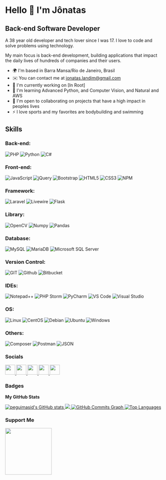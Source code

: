 Hello 👋 I'm Jônatas
==========================

Back-end Software Developer
-----------------------------

A 38 year old developer and tech lover since I was 17. I love to code and solve problems using technology.

My main focus is back-end development, building applications that impact the daily lives of hundreds of companies and their users.

* 🌍  I'm based in Barra Mansa/Rio de Janeiro, Brasil
* ✉️  You can contact me at [jonatas.landim@gmail.com](mailto:jonatas.landim@gmail.com)
* 🚀  I'm currently working on [In Root]
* 🧠  I'm learning Advanced Python, and Computer Vision, and Natural and AWS
* 🤝  I'm open to collaborating on projects that have a high impact in peoples lives
* ⚡  I love sports and my favorites are bodybuilding and swimming


## Skills

### Back-end:
<p align="left">
	<img src="https://img.shields.io/badge/PHP-777BB4?style=for-the-badge&logo=php&logoColor=white" alt="PHP" /> 
	<img src="https://img.shields.io/badge/Python-FFD43B?style=for-the-badge&logo=python&logoColor=blue" alt="Python" /> 
	<img src="https://img.shields.io/badge/C%23-239120?style=for-the-badge&logo=c-sharp&logoColor=white" alt="C#" /> 
</p>

### Front-end:
<p align="left">
	<img src="https://img.shields.io/badge/JavaScript-323330?style=for-the-badge&logo=javascript&logoColor=F7DF1E" alt="JavaScript" /> 
	<img src="https://img.shields.io/badge/jQuery-0769AD?style=for-the-badge&logo=jquery&logoColor=white" alt="jQuery" /> 
	<img src="https://img.shields.io/badge/Bootstrap-563D7C?style=for-the-badge&logo=bootstrap&logoColor=white" alt="Bootstrap" /> 
	<img src="https://img.shields.io/badge/HTML5-E34F26?style=for-the-badge&logo=html5&logoColor=white" alt="HTML5" /> 
	<img src="https://img.shields.io/badge/CSS3-1572B6?style=for-the-badge&logo=css3&logoColor=white" alt="CSS3" /> 
	<img src="https://img.shields.io/badge/npm-CB3837?style=for-the-badge&logo=npm&logoColor=white" alt="NPM" /> 
</p>

### Framework:
<p align="left">
	<img src="https://img.shields.io/badge/Laravel-FF2D20?style=for-the-badge&logo=laravel&logoColor=white" alt="Laravel" /> 
	<img src="https://img.shields.io/badge/livewire-4e56a6?style=for-the-badge&logo=livewire&logoColor=white" alt="Livewire" /> 
	<img src="https://img.shields.io/badge/Flask-000000?style=for-the-badge&logo=flask&logoColor=white" alt="Flask" /> 
</p>

### Library:
<p align="left">
	<img src="https://img.shields.io/badge/OpenCV-27338e?style=for-the-badge&logo=OpenCV&logoColor=white" alt="OpenCV" /> 
	<img src="https://img.shields.io/badge/Numpy-777BB4?style=for-the-badge&logo=numpy&logoColor=white" alt="Numpy" /> 
	<img src="https://img.shields.io/badge/Pandas-2C2D72?style=for-the-badge&logo=pandas&logoColor=white" alt="Pandas" /> 
</p>

### Database:
<p align="left">
	<img src="https://img.shields.io/badge/MySQL-005C84?style=for-the-badge&logo=mysql&logoColor=white" alt="MySQL" /> 
	<img src="https://img.shields.io/badge/MariaDB-003545?style=for-the-badge&logo=mariadb&logoColor=white" alt="MariaDB" /> 
	<img src="https://img.shields.io/badge/Microsoft%20SQL%20Server-CC2927?style=for-the-badge&logo=microsoft%20sql%20server&logoColor=white" alt="Microsoft SQL Server" /> 
</p>

### Version Control:
<p align="left">
	<img src="https://img.shields.io/badge/GIT-E44C30?style=for-the-badge&logo=git&logoColor=white" alt="GIT" /> 
	<img src="https://img.shields.io/badge/GitHub-100000?style=for-the-badge&logo=github&logoColor=white" alt="Github" /> 
	<img src="https://img.shields.io/badge/Bitbucket-0747a6?style=for-the-badge&logo=bitbucket&logoColor=white" alt="Bitbucket" /> 
</p>

### IDEs:
<p align="left">
	<img src="https://img.shields.io/badge/Notepad++-90E59A.svg?style=for-the-badge&logo=notepad%2B%2B&logoColor=black" alt="Notepad++" /> 
	<img src="http://img.shields.io/badge/-PHPStorm-181717?style=for-the-badge&logo=phpstorm&logoColor=white" alt="PHP Storm" /> 
	<img src="https://img.shields.io/badge/PyCharm-000000.svg?&style=for-the-badge&logo=PyCharm&logoColor=white" alt="PyCharm" /> 
	<img src="https://img.shields.io/badge/VSCode-0078D4?style=for-the-badge&logo=visual%20studio%20code&logoColor=white" alt="VS Code" /> 
	<img src="https://img.shields.io/badge/Visual_Studio-5C2D91?style=for-the-badge&logo=visual%20studio&logoColor=white" alt="Visual Studio" /> 
</p>

### OS:
<p align="left">
	<img src="https://img.shields.io/badge/Linux-FCC624?style=for-the-badge&logo=linux&logoColor=black" alt="Linux" /> 
	<img src="https://img.shields.io/badge/Cent%20OS-262577?style=for-the-badge&logo=CentOS&logoColor=white" alt="CentOS" /> 
	<img src="https://img.shields.io/badge/Debian-A81D33?style=for-the-badge&logo=debian&logoColor=white" alt="Debian" /> 
	<img src="https://img.shields.io/badge/Ubuntu-E95420?style=for-the-badge&logo=ubuntu&logoColor=white" alt="Ubuntu" /> 
	<img src="https://img.shields.io/badge/Windows-0078D6?style=for-the-badge&logo=windows&logoColor=white" alt="Windows" /> 
</p>

### Others:
<p align="left">
	<img src="https://img.shields.io/badge/Composer-885630?style=for-the-badge&logo=Composer&logoColor=white" alt="Composer" /> 
	<img src="https://img.shields.io/badge/Postman-FF6C37?style=for-the-badge&logo=Postman&logoColor=white" alt="Postman" /> 
	<img src="https://img.shields.io/badge/json-5E5C5C?style=for-the-badge&logo=json&logoColor=white" alt="JSON" /> 
</p>


### Socials

<p align="left"> 
	<a href="https://www.github.com/jonataslandim" target="_blank" rel="noreferrer">
		<img src="https://raw.githubusercontent.com/danielcranney/readme-generator/main/public/icons/socials/github.svg" width="32" height="32" />
	</a> 
	<a href="https://www.linkedin.com/in/jonatas-landim-silva/" target="_blank" rel="noreferrer">
		<img src="https://raw.githubusercontent.com/danielcranney/readme-generator/main/public/icons/socials/linkedin.svg" width="32" height="32" />
	</a> 
	<a href="https://www.instagram.com/jonatas_landim/" target="_blank" rel="noreferrer">
		<img src="https://raw.githubusercontent.com/danielcranney/readme-generator/main/public/icons/socials/instagram.svg" width="32" height="32" />
	</a> 
	<a href="https://www.facebook.com/jonatas.landim.3" target="_blank" rel="noreferrer">
		<img src="https://raw.githubusercontent.com/danielcranney/readme-generator/main/public/icons/socials/facebook.svg" width="32" height="32" />
	</a>
	<a href="mailto:jonatas.landim@gmail.com" target="_blank" rel="noreferrer">
		<img src="https://user-images.githubusercontent.com/5141132/50740364-7ea80880-1217-11e9-8faf-2348e31beedd.png" width="32" height="32" />
	</a>
</p>


### Badges

<b>My GitHub Stats</b>

<a href="http://www.github.com/peguimasid">
	<img src="https://github-readme-stats-peguimasid.vercel.app/api?username=jonataslandim&show_icons=true&hide=&count_private=true&title_color=3382ed&text_color=ffffff&icon_color=3382ed&bg_color=171717&hide_border=true&show_icons=true" alt="peguimasid's GitHub stats" />
</a>

<a href="http://www.github.com/peguimasid">
	<img src="https://github-readme-streak-stats.herokuapp.com/?user=jonataslandim&stroke=ffffff&background=171717&ring=3382ed&fire=3382ed&currStreakNum=ffffff&currStreakLabel=3382ed&sideNums=ffffff&sideLabels=ffffff&dates=ffffff&hide_border=true" />
</a>

<a href="http://www.github.com/peguimasid">
	<img src="https://activity-graph.herokuapp.com/graph?username=jonataslandim&bg_color=171717&color=ffffff&line=3382ed&point=ffffff&area_color=171717&area=true&hide_border=true&custom_title=GitHub%20Commits%20Graph" alt="GitHub Commits Graph" />
</a>

<a href="https://github.com/peguimasid" align="left">
	<img src="https://github-readme-stats-peguimasid.vercel.app/api/top-langs/?username=jonataslandim&layout=compact&title_color=3382ed&text_color=ffffff&icon_color=3382ed&bg_color=171717&hide_border=true&locale=en&custom_title=Top%20%Languages" alt="Top Languages" />
</a>


### Support Me

<a href="mailto:jonatas.landim@gmail.com">
	<img src="https://img.shields.io/badge/-Gmail-%23333?style=for-the-badge&logo=gmaile" width="150" />
</a>
